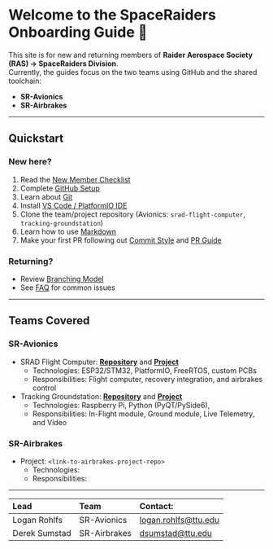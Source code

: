 # Welcome to the SpaceRaiders Onboarding Guide 🚀

This site is for new and returning members of **Raider Aerospace Society (RAS) → SpaceRaiders Division**.  
Currently, the guides focus on the two teams using GitHub and the shared toolchain:

-   **SR-Avionics**
-   **SR-Airbrakes**

---

## Quickstart

### New here?

1. Read the [New Member Checklist](checklists/new-member.md)
2. Complete [GitHub Setup](getting-started/github/account-setup.md)
3. Learn about [Git](getting-started/git.md)
4. Install [VS Code / PlatformIO IDE](getting-started/vscode.md)
5. Clone the team/project repository (Avionics: `srad-flight-computer`, `tracking-groundstation`)
6. Learn how to use [Markdown](getting-started/markdown.md)
7. Make your first PR following out [Commit Style](standards/commits.md) and [PR Guide](standards/prs.md)

### Returning?

-   Review [Branching Model](standards/branching.md)
-   See [FAQ](faq.md) for common issues

---

## Teams Covered

### SR-Avionics

-   SRAD Flight Computer: **[Repository](https://github.com/RaiderAerospaceSociety25-26/srad-flight-computer)** and **[Project](https://github.com/orgs/RaiderAerospaceSociety25-26/projects/3)**
    -   Technologies: ESP32/STM32, PlatformIO, FreeRTOS, custom PCBs
    -   Responsibilities: Flight computer, recovery integration, and airbrakes control
-   Tracking Groundstation: **[Repository](https://github.com/RaiderAerospaceSociety25-26/tracking-groundstation)** and **[Project](https://github.com/orgs/RaiderAerospaceSociety25-26/projects/4)**
    -   Technologies: Raspberry Pi, Python (PyQT/PySide6),
    -   Responsibilities: In-Flight module, Ground module, Live Telemetry, and Video

### SR-Airbrakes

-   Project: `<link-to-airbrakes-project-repo>`
    -   Technologies:
    -   Responsibilities:

---

| Lead          | Team         | Contact:                                            |
| :------------ | :----------- | :-------------------------------------------------- |
| Logan Rohlfs  | SR-Avionics  | [logan.rohlfs@ttu.edu](mailto:logan.rohlfs@ttu.edu) |
| Derek Sumstad | SR-Airbrakes | [dsumstad@ttu.edu](mailto:dsumstad@ttu.edu)         |
